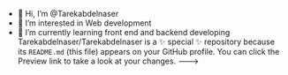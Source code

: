 - 👋 Hi, I’m @Tarekabdelnaser
- 👀 I’m interested in Web development
- 🌱 I’m currently learning front end and backend developing
Tarekabdelnaser/Tarekabdelnaser is a ✨ special ✨ repository because its `README.md` (this file) appears on your GitHub profile.
You can click the Preview link to take a look at your changes.
--->
